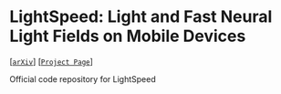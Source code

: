 # LightSpeed: Light and Fast Neural Light Fields on Mobile Devices

[[`arXiv`](https://arxiv.org/abs/2310.16832)]
[[`Project Page`](https://lightspeed-r2l.github.io/website/)]


Official code repository for LightSpeed
